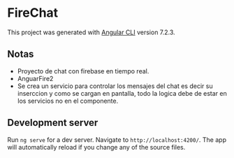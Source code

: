 # FireChat

This project was generated with [Angular CLI](https://github.com/angular/angular-cli) version 7.2.3.

## Notas

- Proyecto de chat con firebase en tiempo real.
- AnguarFire2
- Se crea un servicio para controlar los mensajes del chat es decir su inserccion y como se cargan en pantalla, todo la logica debe de estar en los servicios no en el componente.


## Development server

Run `ng serve` for a dev server. Navigate to `http://localhost:4200/`. The app will automatically reload if you change any of the source files.

